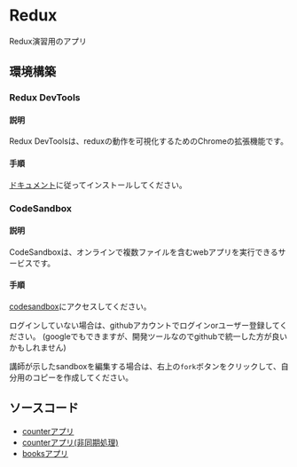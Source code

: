 # Redux

Redux演習用のアプリ

## 環境構築

### Redux DevTools

#### 説明

Redux DevToolsは、reduxの動作を可視化するためのChromeの拡張機能です。

#### 手順

[ドキュメント](https://chrome.google.com/webstore/detail/redux-devtools/lmhkpmbekcpmknklioeibfkpmmfibljd?hl=en)に従ってインストールしてください。

### CodeSandbox

#### 説明

CodeSandboxは、オンラインで複数ファイルを含むwebアプリを実行できるサービスです。

#### 手順

[codesandbox](https://codesandbox.io/signin)にアクセスしてください。

ログインしていない場合は、githubアカウントでログインorユーザー登録してください。
(googleでもできますが、開発ツールなのでgithubで統一した方が良いかもしれません)

講師が示したsandboxを編集する場合は、右上の`fork`ボタンをクリックして、自分用のコピーを作成してください。

## ソースコード

- [counterアプリ](https://codesandbox.io/s/counter-0k1109)
- [counterアプリ(非同期処理)](https://codesandbox.io/s/counter-async-w0nn0q)
- [booksアプリ](https://codesandbox.io/s/books-m7xgxj)
